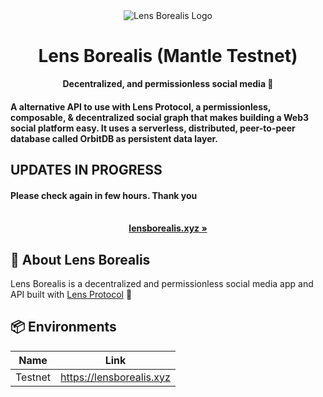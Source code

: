 <div align="center">
    <img src="https://user-images.githubusercontent.com/69431456/183576577-2486db3f-f0a9-4252-b283-a8322e5eb8b6.png" alt="Lens Borealis Logo">
    <h1>Lens Borealis (Mantle Testnet)</h1>
    <strong>Decentralized, and permissionless social media 🌿</strong>
</div>

#### A alternative API to use with Lens Protocol, a permissionless, composable, & decentralized social graph that makes building a Web3 social platform easy. It uses a serverless, distributed, peer-to-peer database called OrbitDB as persistent data layer.

## UPDATES IN PROGRESS
#### Please check again in few hours. Thank you


<div align="center">
    <br>
    <a href="https://lensborealis.xyz "><b>lensborealis.xyz  »</b></a>
</div>

## 🌿 About Lens Borealis

Lens Borealis is a decentralized and permissionless social media app and API built with [Lens Protocol](http://lensborealis.xyz) 🌿

## 📦 Environments

| Name            | Link                                |
| --------------- | ----------------------------------- |
| Testnet         | https://lensborealis.xyz         |